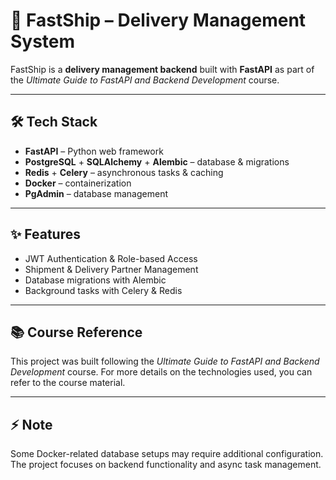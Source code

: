 # 🚀 FastShip – Delivery Management System

FastShip is a **delivery management backend** built with **FastAPI** as part of the *Ultimate Guide to FastAPI and Backend Development* course.

---

## 🛠️ Tech Stack

- **FastAPI** – Python web framework  
- **PostgreSQL** + **SQLAlchemy** + **Alembic** – database & migrations  
- **Redis** + **Celery** – asynchronous tasks & caching  
- **Docker** – containerization  
- **PgAdmin** – database management  

---

## ✨ Features

- JWT Authentication & Role-based Access  
- Shipment & Delivery Partner Management  
- Database migrations with Alembic  
- Background tasks with Celery & Redis  

---

## 📚 Course Reference

This project was built following the *Ultimate Guide to FastAPI and Backend Development* course. For more details on the technologies used, you can refer to the course material.  

---

## ⚡ Note

Some Docker-related database setups may require additional configuration. The project focuses on backend functionality and async task management.

